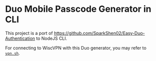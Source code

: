 # Duo Mobile Passcode Generator in CLI

This project is a port of https://github.com/SparkShen02/Easy-Duo-Authentication to NodeJS CLI.

For connecting to WiscVPN with this Duo generator, you may refer to [`vpn.sh`](vpn.sh).
